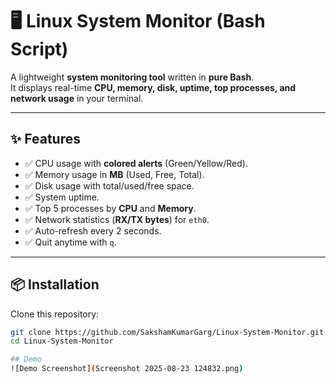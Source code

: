 # 🖥️ Linux System Monitor (Bash Script)

A lightweight **system monitoring tool** written in **pure Bash**.  
It displays real-time **CPU, memory, disk, uptime, top processes, and network usage** in your terminal.  

---

## ✨ Features
- ✅ CPU usage with **colored alerts** (Green/Yellow/Red).  
- ✅ Memory usage in **MB** (Used, Free, Total).  
- ✅ Disk usage with total/used/free space.  
- ✅ System uptime.  
- ✅ Top 5 processes by **CPU** and **Memory**.  
- ✅ Network statistics (**RX/TX bytes**) for `eth0`.  
- ✅ Auto-refresh every 2 seconds.  
- ✅ Quit anytime with `q`.  

---

## 📦 Installation

Clone this repository:
```bash
git clone https://github.com/SakshamKumarGarg/Linux-System-Monitor.git
cd Linux-System-Monitor

## Demo
![Demo Screenshot](Screenshot 2025-08-23 124832.png)
